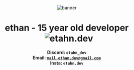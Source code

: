 <div id="header" align="center">

![banner](https://github.com/etahn-git/etahn-git/assets/117325175/aff2a737-a6ba-4ef9-accb-7a502d82f363)

  <h1>ethan - 15 year old developer
    
 <br>
  <div id="badges">
    <img src="https://komarev.com/ghpvc/?username=etahn-git&style=flat-square&color=blue" alt=""/> <img src="https://img.shields.io/github/followers/etahn-git?label=Followers&logo=follow&style=flat-square" alt=""/>
    <img alt="etahn.dev" src="https://img.shields.io/website?up_color=green&up_message=etahn.dev&down_message=site%20down&down_color=red&url=https%3A%2F%2Fetahn.dev%2F">
    </h1>

  <strong>Discord: <code>etahn_dev</code> </strong><br>
  <strong>Email: <code>mail.ethan.dev@gmail.com</code> </strong><br>
  <strong>Insta: <code>etahn.dev</code></strong>

</div>
    

  
